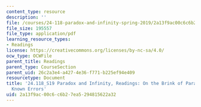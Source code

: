 ```yaml
---
content_type: resource
description: ''
file: /courses/24-118-paradox-and-infinity-spring-2019/2a13f9ac00c6c6b27ea5294815622a32_MIT24_118S19_Errors.pdf
file_size: 195557
file_type: application/pdf
learning_resource_types:
- Readings
license: https://creativecommons.org/licenses/by-nc-sa/4.0/
ocw_type: OCWFile
parent_title: Readings
parent_type: CourseSection
parent_uid: 26c2a3e4-a427-4e36-f771-b225ef94e409
resourcetype: Document
title: '24.118_S19 Paradox and Infinity, Readings: On the Brink of Paradox: List of
  Known Errors'
uid: 2a13f9ac-00c6-c6b2-7ea5-294815622a32
---
```

